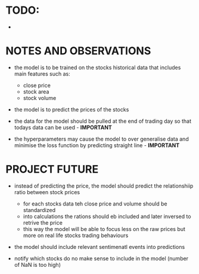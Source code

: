 # TODO:

-

# NOTES AND OBSERVATIONS

-   the model is to be trained on the stocks historical data that includes main features such as:

    -   close price
    -   stock area
    -   stock volume

-   the model is to predict the prices of the stocks
-   the data for the model should be pulled at the end of trading day so that todays data can be used - **IMPORTANT**
-   the hyperparameters may cause the model to over generalise data and minimise the loss function by predicting straight line - **IMPORTANT**

# PROJECT FUTURE

-   instead of predicting the price, the model should predict the relationshiip ratio between stock prices

    -   for each stocks data teh close price and volume should be standardized
    -   into calculations the rations should eb included and later inversed to retrive the price
    -   this way the model will be able to focus less on the raw prices but more on real life stocks trading behaviours

-   the model should include relevant sentimenatl events into predictions
-   notify which stocks do no make sense to include in the model (number of NaN is too high)
